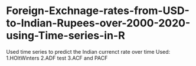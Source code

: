 # Foreign-Exchnage-rates-from-USD-to-Indian-Rupees-over-2000-2020-using-Time-series-in-R

Used time series to predict the Indian currenct rate over time 
Used:
1.HOltWinters
2.ADF test
3.ACF and PACF
